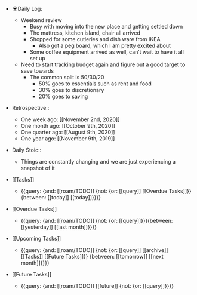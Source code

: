- ☀️Daily Log:
    - Weekend review
        - Busy with moving into the new place and getting settled down
        - The mattress, kitchen island, chair all arrived
        - Shopped for some cutleries and dish ware from IKEA
            - Also got a peg board, which I am pretty excited about
        - Some coffee equipment arrived as well, can’t wait to have it all set up
    - Need to start tracking budget again and figure out a good target to save towards
        - The common split is 50/30/20
            - 50% goes to essentials such as rent and food
            - 30% goes to discretionary 
            - 20% goes to saving

- Retrospective::
    - One week ago: [[November 2nd, 2020]]
    - One month ago: [[October 9th, 2020]]
    - One quarter ago: [[August 9th, 2020]]
    - One year ago: [[November 9th, 2019]]
- Daily Stoic::
    - Things are constantly changing and we are just experiencing a snapshot of it
- [[Tasks]]
    - {{query: {and: [[roam/TODO]] {not: {or: [[query]] [[Overdue Tasks]]}} {between: [[today]] [[today]]}}}}
- [[Overdue Tasks]]
    - {{query: {and: [[roam/TODO]] {not: {or: [[query]]}}}{between: [[yesterday]] [[last month]]}}}}
- [[Upcoming Tasks]]
    - {{query: {and: [[roam/TODO]] {not: {or: [[query]] [[archive]] [[Tasks]] [[Future Tasks]]}} {between: [[tomorrow]] [[next month]]}}}}
- [[Future Tasks]]
    - {{query: {and: [[roam/TODO]] [[future]] {not: {or: [[query]]}}}}
